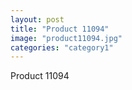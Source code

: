 ```yaml
---
layout: post
title: "Product 11094"
image: "product11094.jpg"
categories: "category1"
---
```

Product 11094
